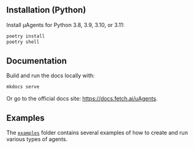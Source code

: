 ## Installation (Python)

Install μAgents for Python 3.8, 3.9, 3.10, or 3.11:

```bash
poetry install
poetry shell
```

## Documentation

Build and run the docs locally with:

```bash
mkdocs serve
```

Or go to the official docs site: https://docs.fetch.ai/uAgents.

## Examples

The [`examples`](https://github.com/fetchai/uAgents/tree/main/python/examples) folder contains several examples of how to create and run various types of agents.